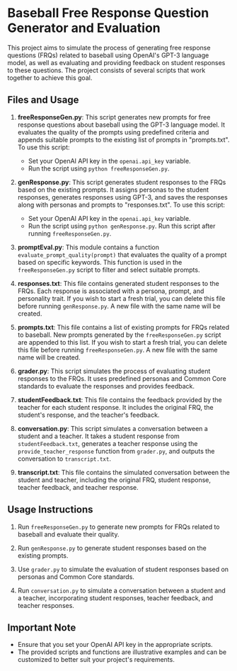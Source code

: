 # Baseball Free Response Question Generator and Evaluation

This project aims to simulate the process of generating free response questions (FRQs) related to baseball using OpenAI's GPT-3 language model, as well as evaluating and providing feedback on student responses to these questions. The project consists of several scripts that work together to achieve this goal.

## Files and Usage

1. **freeResponseGen.py**: This script generates new prompts for free response questions about baseball using the GPT-3 language model. It evaluates the quality of the prompts using predefined criteria and appends suitable prompts to the existing list of prompts in "prompts.txt". To use this script:

   - Set your OpenAI API key in the `openai.api_key` variable.
   - Run the script using `python freeResponseGen.py`.

2. **genResponse.py**: This script generates student responses to the FRQs based on the existing prompts. It assigns personas to the student responses, generates responses using GPT-3, and saves the responses along with personas and prompts to "responses.txt". To use this script:

   - Set your OpenAI API key in the `openai.api_key` variable.
   - Run the script using `python genResponse.py`. Run this script after running `freeResponseGen.py`.

3. **promptEval.py**: This module contains a function `evaluate_prompt_quality(prompt)` that evaluates the quality of a prompt based on specific keywords. This function is used in the `freeResponseGen.py` script to filter and select suitable prompts.

4. **responses.txt**: This file contains generated student responses to the FRQs. Each response is associated with a persona, prompt, and personality trait. If you wish to start a fresh trial, you can delete this file before running `genResponse.py`. A new file with the same name will be created.

5. **prompts.txt**: This file contains a list of existing prompts for FRQs related to baseball. New prompts generated by the `freeResponseGen.py` script are appended to this list. If you wish to start a fresh trial, you can delete this file before running `freeResponseGen.py`. A new file with the same name will be created.

6. **grader.py**: This script simulates the process of evaluating student responses to the FRQs. It uses predefined personas and Common Core standards to evaluate the responses and provides feedback.

7. **studentFeedback.txt**: This file contains the feedback provided by the teacher for each student response. It includes the original FRQ, the student's response, and the teacher's feedback.

8. **conversation.py**: This script simulates a conversation between a student and a teacher. It takes a student response from `studentFeedback.txt`, generates a teacher response using the `provide_teacher_response` function from `grader.py`, and outputs the conversation to `transcript.txt`.

9. **transcript.txt**: This file contains the simulated conversation between the student and teacher, including the original FRQ, student response, teacher feedback, and teacher response.

## Usage Instructions

1. Run `freeResponseGen.py` to generate new prompts for FRQs related to baseball and evaluate their quality.

2. Run `genResponse.py` to generate student responses based on the existing prompts.

3. Use `grader.py` to simulate the evaluation of student responses based on personas and Common Core standards.

4. Run `conversation.py` to simulate a conversation between a student and a teacher, incorporating student responses, teacher feedback, and teacher responses.

## Important Note

- Ensure that you set your OpenAI API key in the appropriate scripts.
- The provided scripts and functions are illustrative examples and can be customized to better suit your project's requirements.
